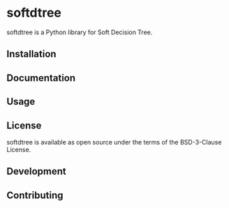 # softdtree

softdtree is a Python library for Soft Decision Tree.

## Installation

## Documentation

## Usage

## License

softdtree is available as open source under the terms of the BSD-3-Clause License.

## Development

## Contributing
